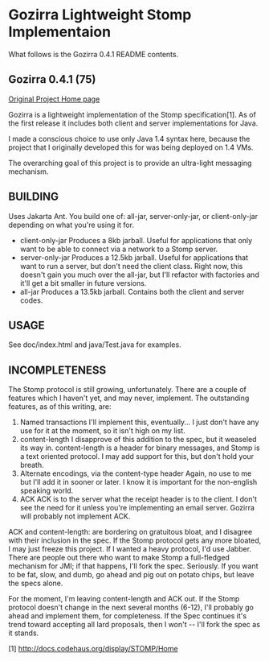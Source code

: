 # Gozirra Lightweight Stomp Implementaion

What follows is the Gozirra 0.4.1 README contents.

## Gozirra 0.4.1 (75)

[Original Project Home page](http://www.germane-software.com/software/Gozirra)

Gozirra is a lightweight implementation of the Stomp specification[1].  As
of the first release it includes both client and server implementations for
Java.

I made a conscious choice to use only Java 1.4 syntax here, because the 
project that I originally developed this for was being deployed on 1.4
VMs.

The overarching goal of this project is to provide an ultra-light messaging
mechanism.


## BUILDING

Uses Jakarta Ant.  You build one of: all-jar, server-only-jar, or
client-only-jar depending on what you're using it for.

* client-only-jar Produces a 8kb jarball.  Useful for applications
that only want to be able to connect via a network to a Stomp server.
* server-only-jar Produces a 12.5kb jarball.  Useful for
applications that want to run a server, but don't need the client
class.  Right now, this doesn't gain you much over the all-jar, but
I'll refactor with factories and it'll get a bit smaller in future
versions.
* all-jar Produces a 13.5kb jarball.  Contains both the client and server
codes.


## USAGE

See doc/index.html and java/Test.java for examples.


## INCOMPLETENESS

The Stomp protocol is still growing, unfortunately.  There are a couple of
features which I haven't yet, and may never, implement.  The outstanding
features, as of this writing, are:

1. Named transactions
I'll implement this, eventually... I just don't have any use for it at 
the moment, so it isn't high on my list.
2. content-length
I disapprove of this addition to the spec, but it weaseled its way
in.  content-length is a header for binary messages, and Stomp is a text
oriented protocol.  I may add support for this, but don't hold your breath.
3. Alternate encodings, via the content-type header
Again, no use to me but I'll add it in sooner or later.  I know it is 
important for the non-english speaking world.
4. ACK
ACK is to the server what the receipt header is to the client.  I don't
see the need for it unless you're implementing an email server.  Gozirra 
will probably not implement ACK.

ACK and content-length: are bordering on gratuitous bloat, and I disagree
with their inclusion in the spec.  If the Stomp protocol gets any more bloated, 
I may just freeze this project.  If I wanted a heavy protocol, I'd use Jabber.
There are people out there who want to make Stomp a full-fledged mechanism for
JMI; if that happens, I'll fork the spec.  Seriously.  If you want to be fat,
slow, and dumb, go ahead and pig out on potato chips, but leave the specs
alone.

For the moment, I'm leaving content-length and ACK out.  If the Stomp protocol
doesn't change in the next several months (6-12), I'll probably go ahead and
implement them, for completeness.  If the Spec continues it's trend toward
accepting all lard proposals, then I won't -- I'll fork the spec as it stands.



[1] http://docs.codehaus.org/display/STOMP/Home
